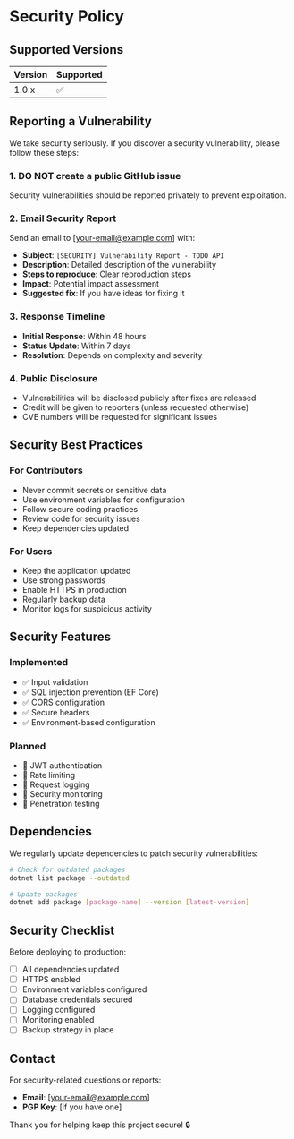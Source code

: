# Security Policy

## Supported Versions

| Version | Supported          |
| ------- | ------------------ |
| 1.0.x   | :white_check_mark: |

## Reporting a Vulnerability

We take security seriously. If you discover a security vulnerability, please follow these steps:

### 1. **DO NOT** create a public GitHub issue
Security vulnerabilities should be reported privately to prevent exploitation.

### 2. Email Security Report
Send an email to [your-email@example.com] with:
- **Subject**: `[SECURITY] Vulnerability Report - TODO API`
- **Description**: Detailed description of the vulnerability
- **Steps to reproduce**: Clear reproduction steps
- **Impact**: Potential impact assessment
- **Suggested fix**: If you have ideas for fixing it

### 3. Response Timeline
- **Initial Response**: Within 48 hours
- **Status Update**: Within 7 days
- **Resolution**: Depends on complexity and severity

### 4. Public Disclosure
- Vulnerabilities will be disclosed publicly after fixes are released
- Credit will be given to reporters (unless requested otherwise)
- CVE numbers will be requested for significant issues

## Security Best Practices

### For Contributors
- Never commit secrets or sensitive data
- Use environment variables for configuration
- Follow secure coding practices
- Review code for security issues
- Keep dependencies updated

### For Users
- Keep the application updated
- Use strong passwords
- Enable HTTPS in production
- Regularly backup data
- Monitor logs for suspicious activity

## Security Features

### Implemented
- ✅ Input validation
- ✅ SQL injection prevention (EF Core)
- ✅ CORS configuration
- ✅ Secure headers
- ✅ Environment-based configuration

### Planned
- 🔄 JWT authentication
- 🔄 Rate limiting
- 🔄 Request logging
- 🔄 Security monitoring
- 🔄 Penetration testing

## Dependencies

We regularly update dependencies to patch security vulnerabilities:

```bash
# Check for outdated packages
dotnet list package --outdated

# Update packages
dotnet add package [package-name] --version [latest-version]
```

## Security Checklist

Before deploying to production:
- [ ] All dependencies updated
- [ ] HTTPS enabled
- [ ] Environment variables configured
- [ ] Database credentials secured
- [ ] Logging configured
- [ ] Monitoring enabled
- [ ] Backup strategy in place

## Contact

For security-related questions or reports:
- **Email**: [your-email@example.com]
- **PGP Key**: [if you have one]

Thank you for helping keep this project secure! 🔒
